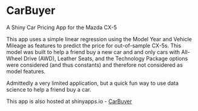 # CarBuyer
A Shiny Car Pricing App for the Mazda CX-5

This app uses a simple linear regression using the Model Year and Vehicle Mileage as features to predict the price for out-of-sample CX-5s.  This model was built to help a friend buy a new car and and only cars with All-Wheel Drive (AWD), Leather Seats, and the Technology Package options were considered (and thus constants) and therefore not considered as model features.

Admittedly a very limited application, but a quick fun way to use data science to help a friend buy a car.

This app is also hosted at shinyapps.io - [CarBuyer](http://dataken.shinyapps.io/CarBuyer)
